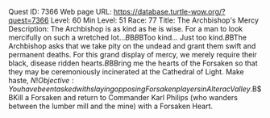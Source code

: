 Quest ID: 7366
Web page URL: https://database.turtle-wow.org/?quest=7366
Level: 60
Min Level: 51
Race: 77
Title: The Archbishop's Mercy
Description: The Archbishop is as kind as he is wise. For a man to look mercifully on such a wretched lot...$B$B<Commander Philips shakes his head in disbelief.>$B$BToo kind... Just too kind.$B$BThe Archbishop asks that we take pity on the undead and grant them swift and permanent deaths. For this grand display of mercy, we merely require their black, disease ridden hearts.$B$BBring me the hearts of the Forsaken so that they may be ceremoniously incinerated at the Cathedral of Light. Make haste, $N!
Objective: You have been tasked with slaying opposing Forsaken players in Alterac Valley.$B$BKill a Forsaken and return to Commander Karl Philips (who wanders between the lumber mill and the mine) with a Forsaken Heart.
